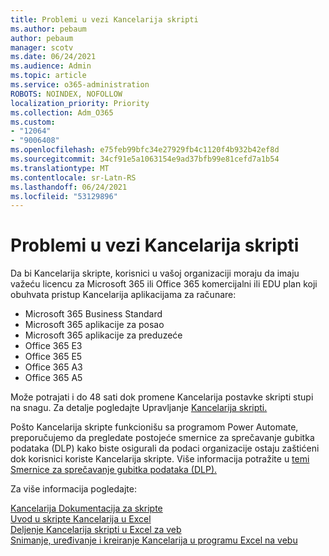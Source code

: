```yaml
---
title: Problemi u vezi Kancelarija skripti
ms.author: pebaum
author: pebaum
manager: scotv
ms.date: 06/24/2021
ms.audience: Admin
ms.topic: article
ms.service: o365-administration
ROBOTS: NOINDEX, NOFOLLOW
localization_priority: Priority
ms.collection: Adm_O365
ms.custom:
- "12064"
- "9006408"
ms.openlocfilehash: e75feb99bfc34e27929fb4c1120f4b932b42ef8d
ms.sourcegitcommit: 34cf91e5a1063154e9ad37bfb99e81cefd7a1b54
ms.translationtype: MT
ms.contentlocale: sr-Latn-RS
ms.lasthandoff: 06/24/2021
ms.locfileid: "53129896"
---
```

# <a name="issues-related-to-office-scripts"></a>Problemi u vezi Kancelarija skripti

Da bi Kancelarija skripte, korisnici u vašoj organizaciji moraju da imaju važeću licencu za Microsoft 365 ili Office 365 komercijalni ili EDU plan koji obuhvata pristup Kancelarija aplikacijama za računare:

- Microsoft 365 Business Standard
- Microsoft 365 aplikacije za posao
- Microsoft 365 aplikacije za preduzeće
- Office 365 E3
- Office 365 E5
- Office 365 A3
- Office 365 A5

Može potrajati i do 48 sati dok promene Kancelarija postavke skripti stupi na snagu. Za detalje pogledajte Upravljanje [Kancelarija skripti.](/microsoft-365/admin/manage/manage-office-scripts-settings)

Pošto Kancelarija skripte funkcionišu sa programom Power Automate, preporučujemo da pregledate postojeće smernice za sprečavanje gubitka podataka (DLP) kako biste osigurali da podaci organizacije ostaju zaštićeni dok korisnici koriste Kancelarija skripte. Više informacija potražite u [temi Smernice za sprečavanje gubitka podataka (DLP).](/power-automate/prevent-data-loss)

Za više informacija pogledajte:

[Kancelarija Dokumentacija za skripte](/office/dev/scripts/)<br/>
[Uvod u skripte Kancelarija u Excel](https://support.microsoft.com/office/introduction-to-office-scripts-in-excel-9fbe283d-adb8-4f13-a75b-a81c6baf163a)<br/>
[Deljenje Kancelarija skripti u Excel za veb](https://support.microsoft.com/office/sharing-office-scripts-in-excel-for-the-web-226eddbc-3a44-4540-acfe-fccda3d1122b)<br/>
[Snimanje, uređivanje i kreiranje Kancelarija u programu Excel na vebu](/office/dev/scripts/tutorials/excel-tutorial)